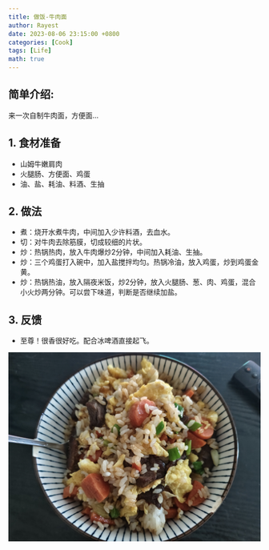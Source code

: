 ```yaml
---
title: 做饭-牛肉面
author: Rayest
date: 2023-08-06 23:15:00 +0800
categories: [Cook]
tags: [Life]
math: true
---
```



## 简单介绍:

来一次自制牛肉面，方便面...

## 1. 食材准备

- 山姆牛嫩肩肉
- 火腿肠、方便面、鸡蛋
- 油、盐、耗油、料酒、生抽

## 2. 做法

- 煮：烧开水煮牛肉，中间加入少许料酒，去血水。
- 切：对牛肉去除筋膜，切成较细的片状。
- 炒：热锅热肉，放入牛肉爆炒2分钟，中间加入耗油、生抽。
- 炒：三个鸡蛋打入碗中，加入盐搅拌均匀。热锅冷油，放入鸡蛋，炒到鸡蛋金黄。
- 炒：热锅热油，放入隔夜米饭，炒2分钟，放入火腿肠、葱、肉、鸡蛋，混合小火炒两分钟。可以尝下味道，判断是否继续加盐。

## 3. 反馈

- 至尊！很香很好吃。配合冰啤酒直接起飞。

![img](/img/IMG_20230801_180941.jpg)
